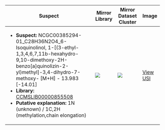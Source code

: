 Suspect | Mirror Library | Mirror Dataset Cluster | Image
--- | --- | --- | ---
<ul><li><b>Suspect:</b> NCGC00385294-01_C28H36N2O4_6-Isoquinolinol, 1-[(3-ethyl-1,3,4,6,7,11b-hexahydro-9,10-dimethoxy-2H-benzo[a]quinolizin-2-yl)methyl]-3,4-dihydro-7-methoxy- [M+H] -  13.983 [-14.01]</li><li><b>Library:</b> [CCMSLIB00000855508](https://gnps.ucsd.edu/ProteoSAFe/gnpslibraryspectrum.jsp?SpectrumID=CCMSLIB00000855508)</li><li><b>Putative explanation:</b> 1N (unknown) / 1C,2H (methylation,chain elongation)</li></ul> | ![](https://metabolomics-usi.ucsd.edu/svg/mirror?usi1=mzspec:MSV000080554:G2_RG2_01_8137.mzML:scan:546&usi2=mzspec:GNPSLIBRARY:CCMSLIB00000855508&mz_min=50&mz_max=500) | ![](https://metabolomics-usi.ucsd.edu/svg/mirror?usi1=mzspec:MSV000080554:G2_RG2_01_8137.mzML:scan:546&usi2=mzspec:MSV000084314:MSV000080554.mgf:scan:66490&mz_min=50&mz_max=500) | [View USI](https://metabolomics-usi.ucsd.edu/svg/?usi=mzspec:MSV000080554:G2_RG2_01_8137.mzML:scan:546&mz_min=50&mz_max=500)